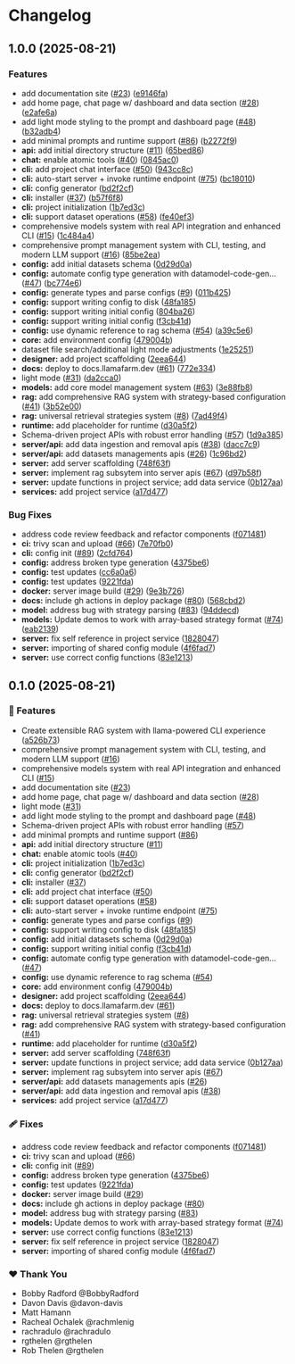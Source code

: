 # Changelog

## 1.0.0 (2025-08-21)


### Features

* add documentation site ([#23](https://github.com/llama-farm/llamafarm/issues/23)) ([e9146fa](https://github.com/llama-farm/llamafarm/commit/e9146fac560a2d4195de3e137f09102a99ea880f))
* add home page, chat page w/ dashboard and data section ([#28](https://github.com/llama-farm/llamafarm/issues/28)) ([e2afe6a](https://github.com/llama-farm/llamafarm/commit/e2afe6a9b4c1d78237447ba7f434078eb7cc9b14))
* add light mode styling to the prompt and dashboard page ([#48](https://github.com/llama-farm/llamafarm/issues/48)) ([b32adb4](https://github.com/llama-farm/llamafarm/commit/b32adb40b227f3e8c5429d9ee8640df6ce85f269))
* add minimal prompts and runtime support ([#86](https://github.com/llama-farm/llamafarm/issues/86)) ([b2272f9](https://github.com/llama-farm/llamafarm/commit/b2272f98a8f399ee802369c80b9b0c0d36dac9d0))
* **api:** add initial directory structure ([#11](https://github.com/llama-farm/llamafarm/issues/11)) ([65bed86](https://github.com/llama-farm/llamafarm/commit/65bed866a23a5646411526168c7e88d2b611d73f))
* **chat:** enable atomic tools ([#40](https://github.com/llama-farm/llamafarm/issues/40)) ([0845ac0](https://github.com/llama-farm/llamafarm/commit/0845ac03cec636782eef82e676018ca66be91064))
* **cli:** add project chat interface ([#50](https://github.com/llama-farm/llamafarm/issues/50)) ([943cc8c](https://github.com/llama-farm/llamafarm/commit/943cc8c752199175e75ff13709621fab3e78d8ad))
* **cli:** auto-start server + invoke runtime endpoint ([#75](https://github.com/llama-farm/llamafarm/issues/75)) ([bc18010](https://github.com/llama-farm/llamafarm/commit/bc180106ee81d4680843367be06e6c353785ea20))
* **cli:** config generator ([bd2f2cf](https://github.com/llama-farm/llamafarm/commit/bd2f2cfcdf07efd56b7f7cb14f7127d5dc52e2b6))
* **cli:** installer ([#37](https://github.com/llama-farm/llamafarm/issues/37)) ([b57f6f8](https://github.com/llama-farm/llamafarm/commit/b57f6f8740adac88c3ea652ad7439b60b0f75094))
* **cli:** project initialization ([1b7ed3c](https://github.com/llama-farm/llamafarm/commit/1b7ed3c869fb7d251e4dde2dddccb3085a1c1fdd))
* **cli:** support dataset operations ([#58](https://github.com/llama-farm/llamafarm/issues/58)) ([fe40ef3](https://github.com/llama-farm/llamafarm/commit/fe40ef3bdfc07616e8eade7d3cba6a5ffd5bda09))
* comprehensive models system with real API integration and enhanced CLI ([#15](https://github.com/llama-farm/llamafarm/issues/15)) ([1c484a4](https://github.com/llama-farm/llamafarm/commit/1c484a4ff3e7523731ce6065eae29beb4d10ea33))
* comprehensive prompt management system with CLI, testing, and modern LLM support ([#16](https://github.com/llama-farm/llamafarm/issues/16)) ([85be2ea](https://github.com/llama-farm/llamafarm/commit/85be2ea96ed4243db407a7aede6d366086595886))
* **config:** add initial datasets schema ([0d29d0a](https://github.com/llama-farm/llamafarm/commit/0d29d0a68e72d673d65b5651a4491f9073e78cc5))
* **config:** automate config type generation with datamodel-code-gen… ([#47](https://github.com/llama-farm/llamafarm/issues/47)) ([bc774e6](https://github.com/llama-farm/llamafarm/commit/bc774e61f35ed9854e00d807f2863de69e5de77d))
* **config:** generate types and parse configs ([#9](https://github.com/llama-farm/llamafarm/issues/9)) ([011b425](https://github.com/llama-farm/llamafarm/commit/011b4251e45a34d6408d089fa0a73174c9486103))
* **config:** support writing config to disk ([48fa185](https://github.com/llama-farm/llamafarm/commit/48fa18507a5eff8d418f9e9e1a7c7ee015c23c20))
* **config:** support writing initial config ([804ba26](https://github.com/llama-farm/llamafarm/commit/804ba26f45fe8655e8d6b9a8eb7f8beee39f5a6c))
* **config:** support writing initial config ([f3cb41d](https://github.com/llama-farm/llamafarm/commit/f3cb41daa4cbe10d106452a9d14647faf0ea5190))
* **config:** use dynamic reference to rag schema ([#54](https://github.com/llama-farm/llamafarm/issues/54)) ([a39c5e6](https://github.com/llama-farm/llamafarm/commit/a39c5e60c9633c552457a69a2e0fc1dbbccbb912))
* **core:** add environment config ([479004b](https://github.com/llama-farm/llamafarm/commit/479004b595e7a9ea1996e6fbc91258c433b47f3b))
* dataset file search/additional light mode adjustments ([1e25251](https://github.com/llama-farm/llamafarm/commit/1e2525188dafc941efe500710aad99ee08153154))
* **designer:** add project scaffolding ([2eea644](https://github.com/llama-farm/llamafarm/commit/2eea644e22f6b7c14767ac17cd81779b4d52a6b5))
* **docs:** deploy to docs.llamafarm.dev ([#61](https://github.com/llama-farm/llamafarm/issues/61)) ([772e334](https://github.com/llama-farm/llamafarm/commit/772e334237d0baa34dc7844c267dc43ea1f50456))
* light mode ([#31](https://github.com/llama-farm/llamafarm/issues/31)) ([da2cca0](https://github.com/llama-farm/llamafarm/commit/da2cca05b8ad75bde6672c5ccbabee1db12bd198))
* **models:** add core model management system ([#63](https://github.com/llama-farm/llamafarm/issues/63)) ([3e88fb8](https://github.com/llama-farm/llamafarm/commit/3e88fb8bc4cf3cdf2127199903862dc3df0e678f))
* **rag:** add comprehensive RAG system with strategy-based configuration ([#41](https://github.com/llama-farm/llamafarm/issues/41)) ([3b52e00](https://github.com/llama-farm/llamafarm/commit/3b52e00a9848b9899748c99b16d2f4a07d9f998a))
* **rag:** universal retrieval strategies system ([#8](https://github.com/llama-farm/llamafarm/issues/8)) ([7ad49f4](https://github.com/llama-farm/llamafarm/commit/7ad49f48ee9e12071487355f7892b7b82409829f))
* **runtime:** add placeholder for runtime ([d30a5f2](https://github.com/llama-farm/llamafarm/commit/d30a5f24956999122c428f79299ae1907b282fa2))
* Schema-driven project APIs with robust error handling ([#57](https://github.com/llama-farm/llamafarm/issues/57)) ([1d9a385](https://github.com/llama-farm/llamafarm/commit/1d9a385cfc6872bda1316207f07b74b75f0bbfbb))
* **server/api:** add data ingestion and removal apis ([#38](https://github.com/llama-farm/llamafarm/issues/38)) ([dacc7c9](https://github.com/llama-farm/llamafarm/commit/dacc7c9cee8a77c93fa342ca3700473580eabe6a))
* **server/api:** add datasets managements apis ([#26](https://github.com/llama-farm/llamafarm/issues/26)) ([1c96bd2](https://github.com/llama-farm/llamafarm/commit/1c96bd21d1610453234e49528c138440218b74df))
* **server:** add server scaffolding ([748f63f](https://github.com/llama-farm/llamafarm/commit/748f63fc09eb5162d6efbf1b74b4cbeff74e6e71))
* **server:** implement rag subsytem into server apis ([#67](https://github.com/llama-farm/llamafarm/issues/67)) ([d97b58f](https://github.com/llama-farm/llamafarm/commit/d97b58f4f7563231efef2f85d9738f0cc173ba50))
* **server:** update functions in project service; add data service ([0b127aa](https://github.com/llama-farm/llamafarm/commit/0b127aac5f77908cfc054a044a2bede3855d0aa3))
* **services:** add project service ([a17d477](https://github.com/llama-farm/llamafarm/commit/a17d4778c4fa17f8e30ae08fc7ee99670aacfa6b))


### Bug Fixes

* address code review feedback and refactor components ([f071481](https://github.com/llama-farm/llamafarm/commit/f071481d73996c24dc37a2cfc841282b35b2201f))
* **ci:** trivy scan and upload ([#66](https://github.com/llama-farm/llamafarm/issues/66)) ([7e70fb0](https://github.com/llama-farm/llamafarm/commit/7e70fb070fddf971965a5fea6cc182fc1ce1094b))
* **cli:** config init ([#89](https://github.com/llama-farm/llamafarm/issues/89)) ([2cfd764](https://github.com/llama-farm/llamafarm/commit/2cfd764da49bc95180f0c329fd41a5ac7674e53b))
* **config:** address broken type generation ([4375be6](https://github.com/llama-farm/llamafarm/commit/4375be646f09acbe9e3daa66fb92eb78fa035b31))
* **config:** test updates ([cc6a0a6](https://github.com/llama-farm/llamafarm/commit/cc6a0a66fec7166b20e05706fcdebd60d614494c))
* **config:** test updates ([9221fda](https://github.com/llama-farm/llamafarm/commit/9221fda65412c714876f6b8aee34fc8d7b702f87))
* **docker:** server image build ([#29](https://github.com/llama-farm/llamafarm/issues/29)) ([9e3b726](https://github.com/llama-farm/llamafarm/commit/9e3b726d4dd5be809fb06e467e596001b4a3f436))
* **docs:** include gh actions in deploy package ([#80](https://github.com/llama-farm/llamafarm/issues/80)) ([568cbd2](https://github.com/llama-farm/llamafarm/commit/568cbd256d023968638a7d76827e8a7e58e5a1f0))
* **model:** address bug with strategy parsing ([#83](https://github.com/llama-farm/llamafarm/issues/83)) ([94ddecd](https://github.com/llama-farm/llamafarm/commit/94ddecd3f903040c914a18c72335f83c4e85a50b))
* **models:** Update demos to work with array-based strategy format ([#74](https://github.com/llama-farm/llamafarm/issues/74)) ([eab2139](https://github.com/llama-farm/llamafarm/commit/eab213935ce067e8441df3e1e178a88ee7ac97cc))
* **server:** fix self reference in project service ([1828047](https://github.com/llama-farm/llamafarm/commit/18280478307fe795bd807312ee6de8575a5a2b82))
* **server:** importing of shared config module ([4f6fad7](https://github.com/llama-farm/llamafarm/commit/4f6fad7a09179f5f04bb35682d7a102bf76cc806))
* **server:** use correct config functions ([83e1213](https://github.com/llama-farm/llamafarm/commit/83e1213a0ef0bb6f094f6b4ce561a6087eedd594))

## 0.1.0 (2025-08-21)

### 🚀 Features

- Create extensible RAG system with llama-powered CLI experience ([a526b73](https://github.com/llama-farm/llamafarm/commit/a526b73))
- comprehensive prompt management system with CLI, testing, and modern LLM support ([#16](https://github.com/llama-farm/llamafarm/pull/16))
- comprehensive models system with real API integration and enhanced CLI ([#15](https://github.com/llama-farm/llamafarm/pull/15))
- add documentation site ([#23](https://github.com/llama-farm/llamafarm/pull/23))
- add home page, chat page w/ dashboard and data section ([#28](https://github.com/llama-farm/llamafarm/pull/28))
- light mode ([#31](https://github.com/llama-farm/llamafarm/pull/31))
- add light mode styling to the prompt and dashboard page ([#48](https://github.com/llama-farm/llamafarm/pull/48))
- Schema-driven project APIs with robust error handling ([#57](https://github.com/llama-farm/llamafarm/pull/57))
- add minimal prompts and runtime support ([#86](https://github.com/llama-farm/llamafarm/pull/86))
- **api:** add initial directory structure ([#11](https://github.com/llama-farm/llamafarm/pull/11))
- **chat:** enable atomic tools ([#40](https://github.com/llama-farm/llamafarm/pull/40))
- **cli:** project initialization ([1b7ed3c](https://github.com/llama-farm/llamafarm/commit/1b7ed3c))
- **cli:** config generator ([bd2f2cf](https://github.com/llama-farm/llamafarm/commit/bd2f2cf))
- **cli:** installer ([#37](https://github.com/llama-farm/llamafarm/pull/37))
- **cli:** add project chat interface ([#50](https://github.com/llama-farm/llamafarm/pull/50))
- **cli:** support dataset operations ([#58](https://github.com/llama-farm/llamafarm/pull/58))
- **cli:** auto-start server + invoke runtime endpoint ([#75](https://github.com/llama-farm/llamafarm/pull/75))
- **config:** generate types and parse configs ([#9](https://github.com/llama-farm/llamafarm/pull/9))
- **config:** support writing config to disk ([48fa185](https://github.com/llama-farm/llamafarm/commit/48fa185))
- **config:** add initial datasets schema ([0d29d0a](https://github.com/llama-farm/llamafarm/commit/0d29d0a))
- **config:** support writing initial config ([f3cb41d](https://github.com/llama-farm/llamafarm/commit/f3cb41d))
- **config:** automate config type generation with datamodel-code-gen… ([#47](https://github.com/llama-farm/llamafarm/pull/47))
- **config:** use dynamic reference to rag schema ([#54](https://github.com/llama-farm/llamafarm/pull/54))
- **core:** add environment config ([479004b](https://github.com/llama-farm/llamafarm/commit/479004b))
- **designer:** add project scaffolding ([2eea644](https://github.com/llama-farm/llamafarm/commit/2eea644))
- **docs:** deploy to docs.llamafarm.dev ([#61](https://github.com/llama-farm/llamafarm/pull/61))
- **rag:** universal retrieval strategies system ([#8](https://github.com/llama-farm/llamafarm/pull/8))
- **rag:** add comprehensive RAG system with strategy-based configuration ([#41](https://github.com/llama-farm/llamafarm/pull/41))
- **runtime:** add placeholder for runtime ([d30a5f2](https://github.com/llama-farm/llamafarm/commit/d30a5f2))
- **server:** add server scaffolding ([748f63f](https://github.com/llama-farm/llamafarm/commit/748f63f))
- **server:** update functions in project service; add data service ([0b127aa](https://github.com/llama-farm/llamafarm/commit/0b127aa))
- **server:** implement rag subsytem into server apis ([#67](https://github.com/llama-farm/llamafarm/pull/67))
- **server/api:** add datasets managements apis ([#26](https://github.com/llama-farm/llamafarm/pull/26))
- **server/api:** add data ingestion and removal apis ([#38](https://github.com/llama-farm/llamafarm/pull/38))
- **services:** add project service ([a17d477](https://github.com/llama-farm/llamafarm/commit/a17d477))

### 🩹 Fixes

- address code review feedback and refactor components ([f071481](https://github.com/llama-farm/llamafarm/commit/f071481))
- **ci:** trivy scan and upload ([#66](https://github.com/llama-farm/llamafarm/pull/66))
- **cli:** config init ([#89](https://github.com/llama-farm/llamafarm/pull/89))
- **config:** address broken type generation ([4375be6](https://github.com/llama-farm/llamafarm/commit/4375be6))
- **config:** test updates ([9221fda](https://github.com/llama-farm/llamafarm/commit/9221fda))
- **docker:** server image build ([#29](https://github.com/llama-farm/llamafarm/pull/29))
- **docs:** include gh actions in deploy package ([#80](https://github.com/llama-farm/llamafarm/pull/80))
- **model:** address bug with strategy parsing ([#83](https://github.com/llama-farm/llamafarm/pull/83))
- **models:** Update demos to work with array-based strategy format ([#74](https://github.com/llama-farm/llamafarm/pull/74))
- **server:** use correct config functions ([83e1213](https://github.com/llama-farm/llamafarm/commit/83e1213))
- **server:** fix self reference in project service ([1828047](https://github.com/llama-farm/llamafarm/commit/1828047))
- **server:** importing of shared config module ([4f6fad7](https://github.com/llama-farm/llamafarm/commit/4f6fad7))

### ❤️ Thank You

- Bobby Radford @BobbyRadford
- Davon Davis @davon-davis
- Matt Hamann
- Racheal Ochalek @rachmlenig
- rachradulo @rachradulo
- rgthelen @rgthelen
- Rob Thelen @rgthelen
